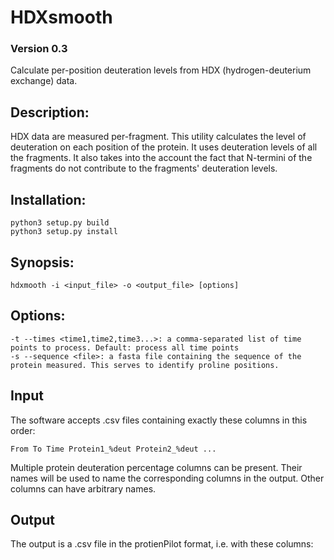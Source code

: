 # HDXsmooth
### Version 0.3
Calculate per-position deuteration levels from HDX (hydrogen-deuterium exchange) data.


## Description:
HDX data are measured per-fragment. This utility calculates the level of deuteration on each position of the protein. It uses deuteration levels of all the fragments. It also takes into the account the fact that N-termini of the fragments do not contribute to the fragments' deuteration levels.

## Installation:
    python3 setup.py build
    python3 setup.py install

## Synopsis:
    hdxmooth -i <input_file> -o <output_file> [options]

## Options:
    -t --times <time1,time2,time3...>: a comma-separated list of time points to process. Default: process all time points
    -s --sequence <file>: a fasta file containing the sequence of the protein measured. This serves to identify proline positions.

## Input
The software accepts .csv files containing exactly these columns in this order:

    From To Time Protein1_%deut Protein2_%deut ...
Multiple protein deuteration percentage columns can be present. Their names will be used to name the corresponding columns in the output. Other columns can have arbitrary names.

## Output
The output is a .csv file in the protienPilot format, i.e. with these columns:
